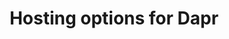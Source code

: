 ---
title: "Hosting options for Dapr"
linkTitle: "Hosting Options"
weight: 100
description: "How to deploy Dapr into your environment."
---